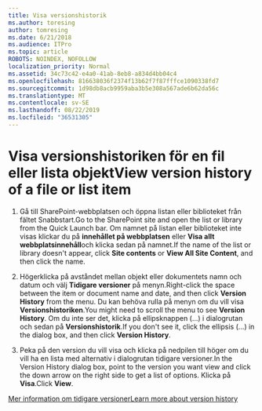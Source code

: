 ```yaml
---
title: Visa versionshistorik
ms.author: toresing
author: tomresing
ms.date: 6/21/2018
ms.audience: ITPro
ms.topic: article
ROBOTS: NOINDEX, NOFOLLOW
localization_priority: Normal
ms.assetid: 34c73c42-e4a0-41ab-8eb8-a834d4bb04c4
ms.openlocfilehash: 816638036f2374f13b62f7f87fffce1090338fd7
ms.sourcegitcommit: 1d98db8acb9959aba3b5e308a567ade6b62da56c
ms.translationtype: MT
ms.contentlocale: sv-SE
ms.lasthandoff: 08/22/2019
ms.locfileid: "36531305"
---
```

# <a name="view-version-history-of-a-file-or-list-item"></a><span data-ttu-id="9c356-102">Visa versionshistoriken för en fil eller lista objekt</span><span class="sxs-lookup"><span data-stu-id="9c356-102">View version history of a file or list item</span></span>

1. <span data-ttu-id="9c356-103">Gå till SharePoint-webbplatsen och öppna listan eller biblioteket från fältet Snabbstart.</span><span class="sxs-lookup"><span data-stu-id="9c356-103">Go to the SharePoint site and open the list or library from the Quick Launch bar.</span></span> <span data-ttu-id="9c356-104">Om namnet på listan eller biblioteket inte visas klickar du på **innehållet på webbplatsen** eller **Visa allt webbplatsinnehåll**och klicka sedan på namnet.</span><span class="sxs-lookup"><span data-stu-id="9c356-104">If the name of the list or library doesn't appear, click **Site contents** or **View All Site Content**, and then click the name.</span></span>
    
2. <span data-ttu-id="9c356-105">Högerklicka på avståndet mellan objekt eller dokumentets namn och datum och välj **Tidigare versioner** på menyn.</span><span class="sxs-lookup"><span data-stu-id="9c356-105">Right-click the space between the item or document name and date, and then click **Version History** from the menu.</span></span> <span data-ttu-id="9c356-106">Du kan behöva rulla på menyn om du vill visa **Versionshistoriken**.</span><span class="sxs-lookup"><span data-stu-id="9c356-106">You might need to scroll the menu to see **Version History**.</span></span> <span data-ttu-id="9c356-107">Om du inte ser det, klicka på ellipsknappen (...) i dialogrutan och sedan på **Versionshistorik**.</span><span class="sxs-lookup"><span data-stu-id="9c356-107">If you don't see it, click the ellipsis (...) in the dialog box, and then click **Version History**.</span></span>
    
3. <span data-ttu-id="9c356-108">Peka på den version du vill visa och klicka på nedpilen till höger om du vill ha en lista med alternativ i dialogrutan tidigare versioner.</span><span class="sxs-lookup"><span data-stu-id="9c356-108">In the Version History dialog box, point to the version you want view and click the down arrow on the right side to get a list of options.</span></span> <span data-ttu-id="9c356-109">Klicka på **Visa**.</span><span class="sxs-lookup"><span data-stu-id="9c356-109">Click **View**.</span></span>
    
[<span data-ttu-id="9c356-110">Mer information om tidigare versioner</span><span class="sxs-lookup"><span data-stu-id="9c356-110">Learn more about version history</span></span>](https://go.microsoft.com/fwlink/?linkid=875709)
  

